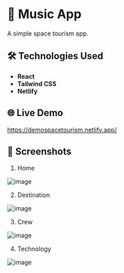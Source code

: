 # 🎵 Music App  

A simple space tourism app.

## 🛠️ Technologies Used  

- **React**
- **Tailwind CSS**
- **Netlify**

## 🌐 Live Demo 
https://demospacetourism.netlify.app/

## 📸 Screenshots

1. Home
   
![image](https://github.com/user-attachments/assets/99409346-be9d-471e-9467-e52dcfe13af2)

2. Destination

![image](https://github.com/user-attachments/assets/ea4d835a-5f9e-4156-944f-c3f8a92daa0a)

3. Crew

![image](https://github.com/user-attachments/assets/5085c9d2-52f7-4e20-a269-1b306a9acd9a)

4. Technology

![image](https://github.com/user-attachments/assets/661b2401-9434-4453-9115-a212c38f8c42)

